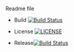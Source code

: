 Readme file

- Build [![Build Status](https://travis-ci.org/Richard-Herz/SEMethodsSet08103G1.svg?branch=master)](https://travis-ci.org/Richard-Herz/SEMethodsSet08103G1)

- License [![LICENSE](https://img.shields.io/github/license/Richard-Herz/SEMethodsSet08103G1.svg?style=flat-square)](https://github.com/Richard-Herz/SEMethodsSet08103G1/blob/master/LICENSE)
- Release[![Build Status](https://travis-ci.org/Richard-Herz/SEMethodsSet08103G1.svg?branch=master)](https://travis-ci.org/Richard-Herz/SEMethodsSet08103G1)

